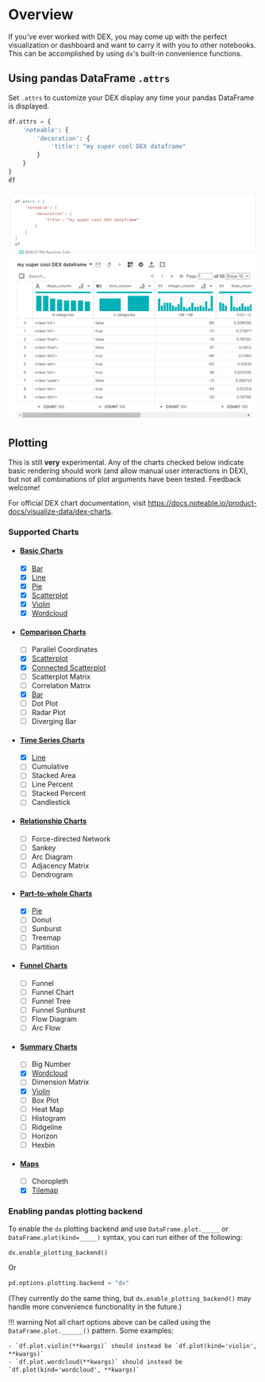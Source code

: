 # Overview

If you've ever worked with DEX, you may come up with the perfect visualization or dashboard and want to carry it with you to other notebooks. This can be accomplished by using `dx`'s built-in convenience functions.

## Using pandas DataFrame `.attrs`
Set `.attrs` to customize your DEX display any time your pandas DataFrame is displayed.
```python
df.attrs = {
    'noteable': {
        'decoration': {
            'title': "my super cool DEX dataframe"
        }
    }
}
df
```
![](../screenshots/attrs_view1.png)

## Plotting

This is still **very** experimental. Any of the charts checked below indicate basic rendering should work (and allow manual user interactions in DEX), but not all combinations of plot arguments have been tested. Feedback welcome!

For official DEX chart documentation, visit https://docs.noteable.io/product-docs/visualize-data/dex-charts. 
### Supported Charts

- #### [Basic Charts](../plotting/basic_charts.md)
    * [x] [Bar](../plotting/basic_charts.md#bar)
    * [x] [Line](../plotting/basic_charts.md#line)
    * [x] [Pie](../plotting/basic_charts.md#pie)
    * [x] [Scatterplot](../plotting/basic_charts.md#scatterplot)
    * [x] [Violin](../plotting/basic_charts.md#violin)
    * [x] [Wordcloud](../plotting/basic_charts.md#wordcloud)

- #### [Comparison Charts](../plotting/comparison_charts.md)
    * [ ] Parallel Coordinates
    * [x] [Scatterplot](../plotting/basic_charts.md#scatterplot)
    * [x] [Connected Scatterplot](../plotting/basic_charts.md#scatterplot)
    * [ ] Scatterplot Matrix
    * [ ] Correlation Matrix
    * [x] [Bar](../plotting/basic_charts.md#bar)
    * [ ] Dot Plot
    * [ ] Radar Plot
    * [ ] Diverging Bar
  
- #### [Time Series Charts](../plotting/time_series_charts.md)
    * [x] [Line](../plotting/basic_charts.md#line)
    * [ ] Cumulative
    * [ ] Stacked Area
    * [ ] Line Percent
    * [ ] Stacked Percent
    * [ ] Candlestick

- #### [Relationship Charts](../plotting/relationship_charts.md)
    * [ ] Force-directed Network
    * [ ] Sankey
    * [ ] Arc Diagram
    * [ ] Adjacency Matrix
    * [ ] Dendrogram

- #### [Part-to-whole Charts](../plotting/part_to_whole_charts.md)
    * [x] [Pie](../plotting/basic_charts.md#pie)
    * [ ] Donut
    * [ ] Sunburst
    * [ ] Treemap
    * [ ] Partition

- #### [Funnel Charts](../plotting/funnel_charts.md)
    * [ ] Funnel
    * [ ] Funnel Chart
    * [ ] Funnel Tree
    * [ ] Funnel Sunburst
    * [ ] Flow Diagram
    * [ ] Arc Flow

- #### [Summary Charts](../plotting/summary_charts.md)
    * [ ] Big Number
    * [x] [Wordcloud](../plotting/basic_charts.md#wordcloud)
    * [ ] Dimension Matrix
    * [x] [Violin](../plotting/basic_charts.md#violin)
    * [ ] Box Plot
    * [ ] Heat Map
    * [ ] Histogram
    * [ ] Ridgeline
    * [ ] Horizon
    * [ ] Hexbin

- #### [Maps](../plotting/maps.md)
    * [ ] Choropleth
    * [x] [Tilemap](../plotting/basic_charts.md#tilemap)

### Enabling pandas plotting backend
To enable the `dx` plotting backend and use `DataFrame.plot._____` or `DataFrame.plot(kind=_____)` syntax, you can run either of the following:
```python
dx.enable_plotting_backend()
```
Or
```python
pd.options.plotting.backend = "dx"
```
(They currently do the same thing, but `dx.enable_plotting_backend()` may handle more convenience functionality in the future.)

!!! warning
    Not all chart options above can be called using the `DataFrame.plot.______()` pattern. Some examples:

    - `df.plot.violin(**kwargs)` should instead be `df.plot(kind='violin', **kwargs)`
    - `df.plot.wordcloud(**kwargs)` should instead be `df.plot(kind='wordcloud', **kwargs)`